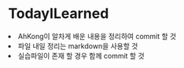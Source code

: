 # TodayILearned

<li> AhKong이 알차게 배운 내용을 정리하여 commit 할 것 </li>
<li> 파일 내일 정리는 markdown을 사용할 것 </li>
<li> 실습파일이 존재 할 경우 함께 commit 할 것  </li>
